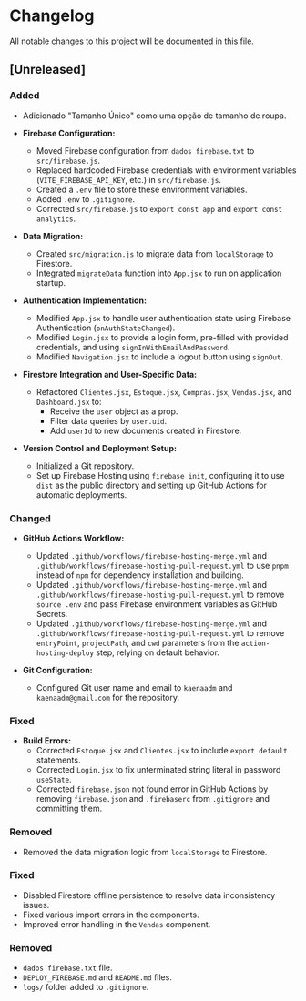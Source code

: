 # Changelog

All notable changes to this project will be documented in this file.

## [Unreleased]

### Added

-   Adicionado "Tamanho Único" como uma opção de tamanho de roupa.

-   **Firebase Configuration:**
    -   Moved Firebase configuration from `dados firebase.txt` to `src/firebase.js`.
    -   Replaced hardcoded Firebase credentials with environment variables (`VITE_FIREBASE_API_KEY`, etc.) in `src/firebase.js`.
    -   Created a `.env` file to store these environment variables.
    -   Added `.env` to `.gitignore`.
    -   Corrected `src/firebase.js` to `export const app` and `export const analytics`.

-   **Data Migration:**
    -   Created `src/migration.js` to migrate data from `localStorage` to Firestore.
    -   Integrated `migrateData` function into `App.jsx` to run on application startup.

-   **Authentication Implementation:**
    -   Modified `App.jsx` to handle user authentication state using Firebase Authentication (`onAuthStateChanged`).
    -   Modified `Login.jsx` to provide a login form, pre-filled with provided credentials, and using `signInWithEmailAndPassword`.
    -   Modified `Navigation.jsx` to include a logout button using `signOut`.

-   **Firestore Integration and User-Specific Data:**
    -   Refactored `Clientes.jsx`, `Estoque.jsx`, `Compras.jsx`, `Vendas.jsx`, and `Dashboard.jsx` to:
        -   Receive the `user` object as a prop.
        -   Filter data queries by `user.uid`.
        -   Add `userId` to new documents created in Firestore.

-   **Version Control and Deployment Setup:**
    -   Initialized a Git repository.
    -   Set up Firebase Hosting using `firebase init`, configuring it to use `dist` as the public directory and setting up GitHub Actions for automatic deployments.

### Changed

-   **GitHub Actions Workflow:**
    -   Updated `.github/workflows/firebase-hosting-merge.yml` and `.github/workflows/firebase-hosting-pull-request.yml` to use `pnpm` instead of `npm` for dependency installation and building.
    -   Updated `.github/workflows/firebase-hosting-merge.yml` and `.github/workflows/firebase-hosting-pull-request.yml` to remove `source .env` and pass Firebase environment variables as GitHub Secrets.
    -   Updated `.github/workflows/firebase-hosting-merge.yml` and `.github/workflows/firebase-hosting-pull-request.yml` to remove `entryPoint`, `projectPath`, and `cwd` parameters from the `action-hosting-deploy` step, relying on default behavior.

-   **Git Configuration:**
    -   Configured Git user name and email to `kaenaadm` and `kaenaadm@gmail.com` for the repository.

### Fixed

-   **Build Errors:**
    -   Corrected `Estoque.jsx` and `Clientes.jsx` to include `export default` statements.
    -   Corrected `Login.jsx` to fix unterminated string literal in password `useState`.
    -   Corrected `firebase.json` not found error in GitHub Actions by removing `firebase.json` and `.firebaserc` from `.gitignore` and committing them.

### Removed

-   Removed the data migration logic from `localStorage` to Firestore.

### Fixed

-   Disabled Firestore offline persistence to resolve data inconsistency issues.
-   Fixed various import errors in the components.
-   Improved error handling in the `Vendas` component.

### Removed

-   `dados firebase.txt` file.
-   `DEPLOY_FIREBASE.md` and `README.md` files.
-   `logs/` folder added to `.gitignore`.
